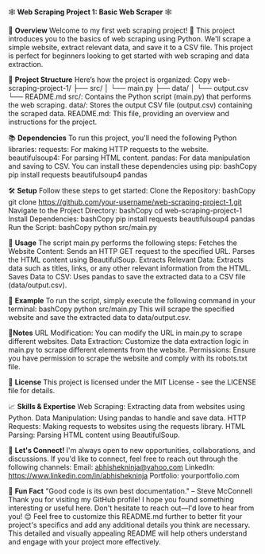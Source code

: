 🕸️ **Web Scraping Project 1: Basic Web Scraper** 🕸️

🚀 **Overview**
Welcome to my first web scraping project! 🎉 This project introduces you to the basics of web scraping using Python. We'll scrape a simple website, extract relevant data, and save it to a CSV file. This project is perfect for beginners looking to get started with web scraping and data extraction.

📂 **Project Structure**
Here’s how the project is organized:
Copy
web-scraping-project-1/
├── src/
│   └── main.py
├── data/
│   └── output.csv
└── README.md
src/: Contains the Python script (main.py) that performs the web scraping.
data/: Stores the output CSV file (output.csv) containing the scraped data.
README.md: This file, providing an overview and instructions for the project.

📚 **Dependencies**
To run this project, you'll need the following Python libraries:
requests: For making HTTP requests to the website.
beautifulsoup4: For parsing HTML content.
pandas: For data manipulation and saving to CSV.
You can install these dependencies using pip:
bashCopy
pip install requests beautifulsoup4 pandas

🛠️ **Setup**
Follow these steps to get started:
Clone the Repository:
bashCopy
git clone https://github.com/your-username/web-scraping-project-1.git
Navigate to the Project Directory:
bashCopy
cd web-scraping-project-1
Install Dependencies:
bashCopy
pip install requests beautifulsoup4 pandas
Run the Script:
bashCopy
python src/main.py

🎯 **Usage**
The script main.py performs the following steps:
Fetches the Website Content:
Sends an HTTP GET request to the specified URL.
Parses the HTML content using BeautifulSoup.
Extracts Relevant Data:
Extracts data such as titles, links, or any other relevant information from the HTML.
Saves Data to CSV:
Uses pandas to save the extracted data to a CSV file (data/output.csv).

🎯 **Example**
To run the script, simply execute the following command in your terminal:
bashCopy
python src/main.py
This will scrape the specified website and save the extracted data to data/output.csv.

📝**Notes**
URL Modification: You can modify the URL in main.py to scrape different websites.
Data Extraction: Customize the data extraction logic in main.py to scrape different elements from the website.
Permissions: Ensure you have permission to scrape the website and comply with its robots.txt file.

📜 **License**
This project is licensed under the MIT License - see the LICENSE file for details.

📈 **Skills & Expertise**
Web Scraping: Extracting data from websites using Python.
Data Manipulation: Using pandas to handle and save data.
HTTP Requests: Making requests to websites using the requests library.
HTML Parsing: Parsing HTML content using BeautifulSoup.

🤝 **Let's Connect!**
I'm always open to new opportunities, collaborations, and discussions. If you'd like to connect, feel free to reach out through the following channels:
Email: abhishekninja@yahoo.com
LinkedIn: https://www.linkedin.com/in/abhishekninja
Portfolio: yourportfolio.com

🎉 **Fun Fact**
"Good code is its own best documentation." – Steve McConnell
Thank you for visiting my GitHub profile! I hope you found something interesting or useful here. Don't hesitate to reach out—I'd love to hear from you! 😊
Feel free to customize this README.md further to better fit your project's specifics and add any additional details you think are necessary. This detailed and visually appealing README will help others understand and engage with your project more effectively.
